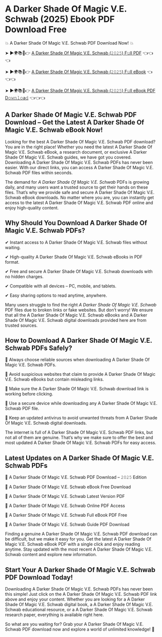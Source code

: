 # A Darker Shade Of Magic V.E. Schwab (2025) Ebook PDF Download Free

💥 A Darker Shade Of Magic V.E. Schwab PDF Download Now! 💥

➤ ►🌍📚📱👉 [A Darker Shade Of Magic V.E. Schwab (𝟸𝟶𝟸𝟻) F𝚞ll PDF](https://getpdf.xyz/a-darker-shade-of-magic-v.e.-schwab) 👈👈👈


➤ ►🌍📚📱👉 [A Darker Shade Of Magic V.E. Schwab (𝟸𝟶𝟸𝟻) F𝚞ll eBook](https://getpdf.xyz/a-darker-shade-of-magic-v.e.-schwab) 👈👈👈


➤ ►🌍📚📱👉 [A Darker Shade Of Magic V.E. Schwab (𝟸𝟶𝟸𝟻) F𝚞ll eBook PDF D𝚘𝚠𝚗𝚕𝚘a𝚍](https://getpdf.xyz/a-darker-shade-of-magic-v.e.-schwab) 👈👈👈


## A Darker Shade Of Magic V.E. Schwab PDF Download – Get the Latest A Darker Shade Of Magic V.E. Schwab eBook Now!

Looking for the best A Darker Shade Of Magic V.E. Schwab PDF download? You are in the right place! Whether you need the latest A Darker Shade Of Magic V.E. Schwab eBook, a research document, or exclusive A Darker Shade Of Magic V.E. Schwab guides, we have got you covered. Downloading A Darker Shade Of Magic V.E. Schwab PDFs has never been easier. With our direct links, you can access A Darker Shade Of Magic V.E. Schwab PDF files within seconds.

The demand for *A Darker Shade Of Magic V.E. Schwab* PDFs is growing daily, and many users want a trusted source to get their hands on these files. That’s why we provide safe and secure A Darker Shade Of Magic V.E. Schwab eBook downloads. No matter where you are, you can instantly get access to the latest A Darker Shade Of Magic V.E. Schwab PDF online and enjoy high-quality content.

## Why Should You Download A Darker Shade Of Magic V.E. Schwab PDFs?

✔ Instant access to A Darker Shade Of Magic V.E. Schwab files without waiting.

✔ High-quality A Darker Shade Of Magic V.E. Schwab eBooks in PDF format.

✔ Free and secure A Darker Shade Of Magic V.E. Schwab downloads with no hidden charges.

✔ Compatible with all devices – PC, mobile, and tablets.

✔ Easy sharing options to read anytime, anywhere.

Many users struggle to find the right *A Darker Shade Of Magic V.E. Schwab* PDF files due to broken links or fake websites. But don’t worry! We ensure that all the A Darker Shade Of Magic V.E. Schwab eBooks and A Darker Shade Of Magic V.E. Schwab digital downloads provided here are from trusted sources.

## How to Download A Darker Shade Of Magic V.E. Schwab PDFs Safely?

📌 Always choose reliable sources when downloading A Darker Shade Of Magic V.E. Schwab PDFs.

📌 Avoid suspicious websites that claim to provide A Darker Shade Of Magic V.E. Schwab eBooks but contain misleading links.

📌 Make sure the A Darker Shade Of Magic V.E. Schwab download link is working before clicking.

📌 Use a secure device while downloading any A Darker Shade Of Magic V.E. Schwab PDF file.

📌 Keep an updated antivirus to avoid unwanted threats from A Darker Shade Of Magic V.E. Schwab digital downloads.

The internet is full of A Darker Shade Of Magic V.E. Schwab PDF links, but not all of them are genuine. That’s why we make sure to offer the best and most updated A Darker Shade Of Magic V.E. Schwab PDFs for easy access.

## Latest Updates on A Darker Shade Of Magic V.E. Schwab PDFs

🔹 A Darker Shade Of Magic V.E. Schwab PDF Download – 𝟸𝟶𝟸𝟻 Edition

🔹 A Darker Shade Of Magic V.E. Schwab eBook Free Download

🔹 A Darker Shade Of Magic V.E. Schwab Latest Version PDF

🔹 A Darker Shade Of Magic V.E. Schwab Online PDF Access

🔹 A Darker Shade Of Magic V.E. Schwab Full eBook PDF Free

🔹 A Darker Shade Of Magic V.E. Schwab Guide PDF Download

Finding a genuine A Darker Shade Of Magic V.E. Schwab PDF download can be difficult, but we make it easy for you. Get the latest A Darker Shade Of Magic V.E. Schwab eBook PDF with a single click and enjoy reading anytime. Stay updated with the most recent A Darker Shade Of Magic V.E. Schwab content and explore new information.

## Start Your A Darker Shade Of Magic V.E. Schwab PDF Download Today!

Downloading A Darker Shade Of Magic V.E. Schwab PDFs has never been this simple! Just click on the A Darker Shade Of Magic V.E. Schwab PDF link above and enjoy your content. Whether you are looking for a A Darker Shade Of Magic V.E. Schwab digital book, a A Darker Shade Of Magic V.E. Schwab educational resource, or a A Darker Shade Of Magic V.E. Schwab research paper, everything is available right here.

So what are you waiting for? Grab your A Darker Shade Of Magic V.E. Schwab PDF download now and explore a world of unlimited knowledge! 🚀